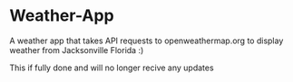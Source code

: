 # Weather-App
A weather app that takes API requests to openweathermap.org to display weather from Jacksonville Florida :)


This if fully done and will no longer recive any updates
